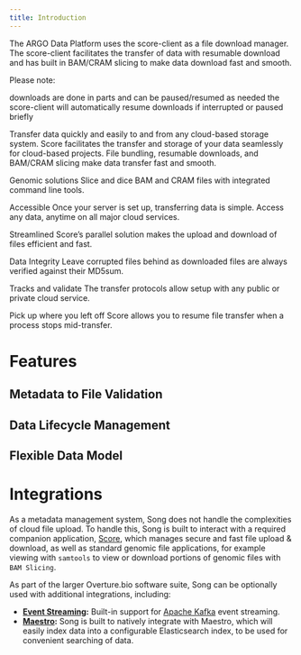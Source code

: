 ```yaml
---
title: Introduction
---
```


The ARGO Data Platform uses the score-client as a file download manager. The score-client facilitates the transfer of data with resumable download and has built in BAM/CRAM slicing to make data download fast and smooth.

Please note:

downloads are done in parts and can be paused/resumed as needed
the score-client will automatically resume downloads if interrupted or paused briefly

Transfer data quickly and easily to and from any cloud-based storage system.
Score facilitates the transfer and storage of your data seamlessly for cloud-based projects. File bundling, resumable downloads, and BAM/CRAM slicing make data transfer fast and smooth.

Genomic solutions
Slice and dice BAM and CRAM files with integrated command line tools.

Accessible
Once your server is set up, transferring data is simple. Access any data, anytime on all major cloud services.

Streamlined
Score’s parallel solution makes the upload and download of files efficient and fast.

Data Integrity
Leave corrupted files behind as downloaded files are always verified against their MD5sum.

Tracks and validate
The transfer protocols allow setup with any public or private cloud service.

Pick up where you left off
Score allows you to resume file transfer when a process stops mid-transfer.


# Features

## Metadata to File Validation


## Data Lifecycle Management 


## Flexible Data Model 


# Integrations
As a metadata management system, Song does not handle the complexities of cloud file upload. To handle this, Song is built to interact with a required companion application, [Score](/documentation/score), which manages secure and fast file upload & download, as well as standard genomic file applications, for example   viewing with  `samtools` to view or download portions of genomic files with `BAM Slicing`. 

As part of the larger Overture.bio software suite, Song can be optionally used with additional integrations, including:
- **[Event Streaming](/documentation/song/installation/configuration/kafka):** Built-in support for [Apache Kafka](https://kafka.apache.org/) event streaming.  
- **[Maestro](/documentation/maestro/):** Song is built to natively integrate with Maestro, which will easily index data into a configurable Elasticsearch index, to be used for convenient searching of data. 